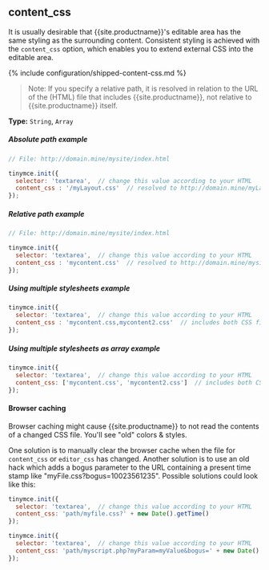 
## content_css
It is usually desirable that {{site.productname}}'s editable area has the same styling as the surrounding content. Consistent styling is achieved with the `content_css` option, which enables you to extend external CSS into the editable area.

{% include configuration/shipped-content-css.md %}

> Note: If you specify a relative path, it is resolved in relation to the URL of the (HTML) file that includes {{site.productname}}, not relative to {{site.productname}} itself.

**Type:** `String`, `Array`

##### Absolute path example

```js
// File: http://domain.mine/mysite/index.html

tinymce.init({
  selector: 'textarea',  // change this value according to your HTML
  content_css : '/myLayout.css'  // resolved to http://domain.mine/myLayout.css
});
```

##### Relative path example

```js
// File: http://domain.mine/mysite/index.html

tinymce.init({
  selector: 'textarea',  // change this value according to your HTML
  content_css : 'mycontent.css'  // resolved to http://domain.mine/mysite/mycontent.css
});
```

##### Using multiple stylesheets example

```js
tinymce.init({
  selector: 'textarea',  // change this value according to your HTML
  content_css : 'mycontent.css,mycontent2.css'  // includes both CSS files in header
});
```

##### Using multiple stylesheets as array example

```js
tinymce.init({
  selector: 'textarea',  // change this value according to your HTML
  content_css: ['mycontent.css', 'mycontent2.css']  // includes both CSS files in header, ability to have CSS with `,` in URL
});
```

#### Browser caching

Browser caching might cause {{site.productname}} to not read the contents of a changed CSS file. You'll see "old" colors & styles.

One solution is to manually clear the browser cache when the file for `content_css` or `editor_css` has changed. Another solution is to use an old hack which adds a bogus parameter to the URL containing a present time stamp like "myFile.css?bogus=10023561235". Possible solutions could look like this:

```js
tinymce.init({
  selector: 'textarea',  // change this value according to your HTML
  content_css: 'path/myfile.css?' + new Date().getTime()
});
```

```js
tinymce.init({
  selector: 'textarea',  // change this value according to your HTML
  content_css: 'path/myscript.php?myParam=myValue&bogus=' + new Date().getTime()
});
```
